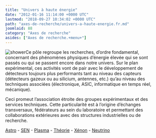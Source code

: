 ```yaml
---
title: "Univers à haute énergie"
date: "2012-01-16 11:14:00 +0000 UTC"
lastmod: "2018-09-27 10:34:02 +0000 UTC"
path: "axes-de-recherche/univers-a-haute-energie.fr.md"
joomlaid: 88
category: "Axes de recherche"
asides: ["Axes de recherche.+menu+"]
---
```

![shower](images/General/auger.png)Ce pôle regroupe les recherches, d’ordre fondamental, concernant des phénomènes physiques d’énergie élevée qui se sont passés ou qui se passent encore dans notre univers. Sur le plan expérimental, ces activités vont de pair avec le développement de détecteurs toujours plus performants tant au niveau des capteurs (détecteurs gazeux ou au silicium, antennes, etc.) qu’au niveau des techniques associées (électronique, ASIC, informatique en temps réel, mécanique).

Ceci promeut l’association étroite des groupes expérimentaux et des services techniques. Cette particularité est à l’origine d’échanges transversaux, fédérateurs au sein du laboratoire et permettant des collaborations extérieures avec des structures industrielles ou de recherche.

[Astro](/recherche/astro/astro-presentation.xx) - [SEN](/recherche/sen/erdre-presentation.fr) - [Plasma](/recherche/plasma/presentation-groupe-plasma.fr) - [Théorie](fr/recherche/univers-a-haute-energie/theorie/presentation) - [Xénon](/recherche/xenon/presentation.fr) - [Neutrino](fr/recherche/univers-a-haute-energie/neutrino/presentation)
